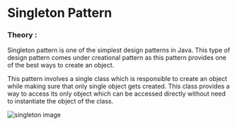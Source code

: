 # Singleton Pattern

### Theory : 

Singleton pattern is one of the simplest design patterns in Java. This type of design pattern comes under creational pattern as this pattern provides one of the best ways to create an object.

This pattern involves a single class which is responsible to create an object while making sure that only single object gets created. This class provides a way to access its only object which can be accessed directly without need to instantiate the object of the class.


![singleton image](https://github.com/PravinewA/lab-ead-report/blob/master/lab3/Task3/img/singetonpattern.png)